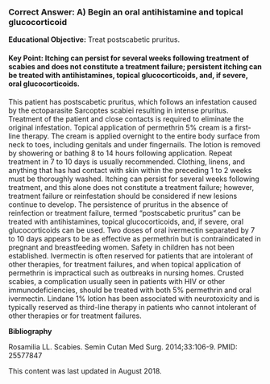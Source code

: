 
### Correct Answer: A) Begin an oral antihistamine and topical glucocorticoid 

**Educational Objective:** Treat postscabetic pruritus.

#### **Key Point:** Itching can persist for several weeks following treatment of scabies and does not constitute a treatment failure; persistent itching can be treated with antihistamines, topical glucocorticoids, and, if severe, oral glucocorticoids.

This patient has postscabetic pruritus, which follows an infestation caused by the ectoparasite Sarcoptes scabiei resulting in intense pruritus. Treatment of the patient and close contacts is required to eliminate the original infestation. Topical application of permethrin 5% cream is a first-line therapy. The cream is applied overnight to the entire body surface from neck to toes, including genitals and under fingernails. The lotion is removed by showering or bathing 8 to 14 hours following application. Repeat treatment in 7 to 10 days is usually recommended. Clothing, linens, and anything that has had contact with skin within the preceding 1 to 2 weeks must be thoroughly washed. Itching can persist for several weeks following treatment, and this alone does not constitute a treatment failure; however, treatment failure or reinfestation should be considered if new lesions continue to develop. The persistence of pruritus in the absence of reinfection or treatment failure, termed “postscabetic pruritus” can be treated with antihistamines, topical glucocorticoids, and, if severe, oral glucocorticoids can be used.
Two doses of oral ivermectin separated by 7 to 10 days appears to be as effective as permethrin but is contraindicated in pregnant and breastfeeding women. Safety in children has not been established. Ivermectin is often reserved for patients that are intolerant of other therapies, for treatment failures, and when topical application of permethrin is impractical such as outbreaks in nursing homes. Crusted scabies, a complication usually seen in patients with HIV or other immunodeficiencies, should be treated with both 5% permethrin and oral ivermectin.
Lindane 1% lotion has been associated with neurotoxicity and is typically reserved as third-line therapy in patients who cannot intolerant of other therapies or for treatment failures.

**Bibliography**

Rosamilia LL. Scabies. Semin Cutan Med Surg. 2014;33:106-9. PMID: 25577847

This content was last updated in August 2018.